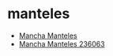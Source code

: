 # manteles

 * [Mancha Manteles](../../index/m/mancha-manteles-236063.json)
 * [Mancha Manteles 236063](../../index/m/mancha-manteles-236063.json)
